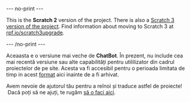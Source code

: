 --- no-print ---

This is the **Scratch 2** version of the project. There is also a [Scratch 3 version of the project](https://projects.raspberrypi.org/ro-RO/projects/chatbot).
Find information about moving to Scratch 3 at [rpf.io/scratch3upgrade](https://rpf.io/scratch3upgrade).

--- /no-print ---

Aceaasta e o versiune mai veche de **ChatBot**. În prezent, nu include cea mai recentă versiune sau alte capabilități pentru utililizator din cadrul proiectelor de pe site. Acesta va fi accesibil pentru o perioada limitata de timp in acest [format](images/ChatBot.pdf) aici inainte de a fi arhivat. 

Avem nevoie de ajutorul tău pentru a reînoi și traduce astfel de proiecte!  Dacă poți să ne ajuți, te rugăm [să o faci aici](https://rpf.io/translators).
